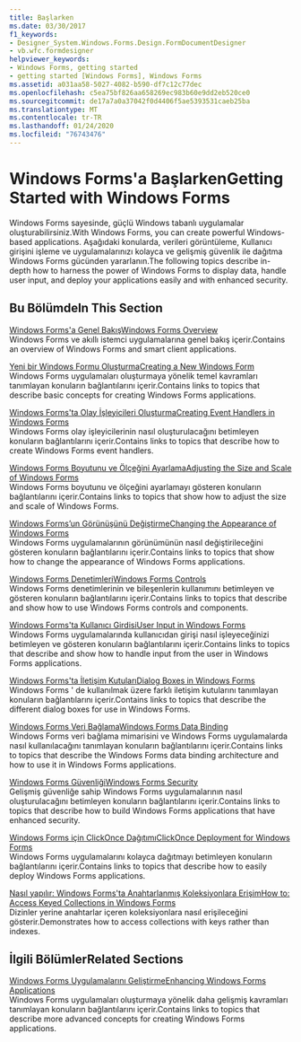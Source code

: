 ```yaml
---
title: Başlarken
ms.date: 03/30/2017
f1_keywords:
- Designer_System.Windows.Forms.Design.FormDocumentDesigner
- vb.wfc.formdesigner
helpviewer_keywords:
- Windows Forms, getting started
- getting started [Windows Forms], Windows Forms
ms.assetid: a031aa58-5027-4082-b590-df7c12c77dec
ms.openlocfilehash: c5ea75bf826aa658269ec983b60e9dd2eb520ce0
ms.sourcegitcommit: de17a7a0a37042f0d4406f5ae5393531caeb25ba
ms.translationtype: MT
ms.contentlocale: tr-TR
ms.lasthandoff: 01/24/2020
ms.locfileid: "76743476"
---
```

# <a name="getting-started-with-windows-forms"></a><span data-ttu-id="77a75-102">Windows Forms'a Başlarken</span><span class="sxs-lookup"><span data-stu-id="77a75-102">Getting Started with Windows Forms</span></span>
<span data-ttu-id="77a75-103">Windows Forms sayesinde, güçlü Windows tabanlı uygulamalar oluşturabilirsiniz.</span><span class="sxs-lookup"><span data-stu-id="77a75-103">With Windows Forms, you can create powerful Windows-based applications.</span></span> <span data-ttu-id="77a75-104">Aşağıdaki konularda, verileri görüntüleme, Kullanıcı girişini işleme ve uygulamalarınızı kolayca ve gelişmiş güvenlik ile dağıtma Windows Forms gücünden yararlanın.</span><span class="sxs-lookup"><span data-stu-id="77a75-104">The following topics describe in-depth how to harness the power of Windows Forms to display data, handle user input, and deploy your applications easily and with enhanced security.</span></span>  
  
## <a name="in-this-section"></a><span data-ttu-id="77a75-105">Bu Bölümde</span><span class="sxs-lookup"><span data-stu-id="77a75-105">In This Section</span></span>  
 [<span data-ttu-id="77a75-106">Windows Forms'a Genel Bakış</span><span class="sxs-lookup"><span data-stu-id="77a75-106">Windows Forms Overview</span></span>](windows-forms-overview.md)  
 <span data-ttu-id="77a75-107">Windows Forms ve akıllı istemci uygulamalarına genel bakış içerir.</span><span class="sxs-lookup"><span data-stu-id="77a75-107">Contains an overview of Windows Forms and smart client applications.</span></span>  
  
 [<span data-ttu-id="77a75-108">Yeni bir Windows Formu Oluşturma</span><span class="sxs-lookup"><span data-stu-id="77a75-108">Creating a New Windows Form</span></span>](creating-a-new-windows-form.md)  
 <span data-ttu-id="77a75-109">Windows Forms uygulamaları oluşturmaya yönelik temel kavramları tanımlayan konuların bağlantılarını içerir.</span><span class="sxs-lookup"><span data-stu-id="77a75-109">Contains links to topics that describe basic concepts for creating Windows Forms applications.</span></span>  
  
 [<span data-ttu-id="77a75-110">Windows Forms'ta Olay İşleyicileri Oluşturma</span><span class="sxs-lookup"><span data-stu-id="77a75-110">Creating Event Handlers in Windows Forms</span></span>](creating-event-handlers-in-windows-forms.md)  
 <span data-ttu-id="77a75-111">Windows Forms olay işleyicilerinin nasıl oluşturulacağını betimleyen konuların bağlantılarını içerir.</span><span class="sxs-lookup"><span data-stu-id="77a75-111">Contains links to topics that describe how to create Windows Forms event handlers.</span></span>  
  
 [<span data-ttu-id="77a75-112">Windows Forms Boyutunu ve Ölçeğini Ayarlama</span><span class="sxs-lookup"><span data-stu-id="77a75-112">Adjusting the Size and Scale of Windows Forms</span></span>](adjusting-the-size-and-scale-of-windows-forms.md)  
 <span data-ttu-id="77a75-113">Windows Forms boyutunu ve ölçeğini ayarlamayı gösteren konuların bağlantılarını içerir.</span><span class="sxs-lookup"><span data-stu-id="77a75-113">Contains links to topics that show how to adjust the size and scale of Windows Forms.</span></span>  
  
 [<span data-ttu-id="77a75-114">Windows Forms’un Görünüşünü Değiştirme</span><span class="sxs-lookup"><span data-stu-id="77a75-114">Changing the Appearance of Windows Forms</span></span>](changing-the-appearance-of-windows-forms.md)  
 <span data-ttu-id="77a75-115">Windows Forms uygulamalarının görünümünün nasıl değiştirileceğini gösteren konuların bağlantılarını içerir.</span><span class="sxs-lookup"><span data-stu-id="77a75-115">Contains links to topics that show how to change the appearance of Windows Forms applications.</span></span>  
  
 [<span data-ttu-id="77a75-116">Windows Forms Denetimleri</span><span class="sxs-lookup"><span data-stu-id="77a75-116">Windows Forms Controls</span></span>](./controls/index.md)  
 <span data-ttu-id="77a75-117">Windows Forms denetimlerinin ve bileşenlerin kullanımını betimleyen ve gösteren konuların bağlantılarını içerir.</span><span class="sxs-lookup"><span data-stu-id="77a75-117">Contains links to topics that describe and show how to use Windows Forms controls and components.</span></span>  
  
 [<span data-ttu-id="77a75-118">Windows Forms'ta Kullanıcı Girdisi</span><span class="sxs-lookup"><span data-stu-id="77a75-118">User Input in Windows Forms</span></span>](user-input-in-windows-forms.md)  
 <span data-ttu-id="77a75-119">Windows Forms uygulamalarında kullanıcıdan girişi nasıl işleyeceğinizi betimleyen ve gösteren konuların bağlantılarını içerir.</span><span class="sxs-lookup"><span data-stu-id="77a75-119">Contains links to topics that describe and show how to handle input from the user in Windows Forms applications.</span></span>  
  
 [<span data-ttu-id="77a75-120">Windows Forms'ta İletişim Kutuları</span><span class="sxs-lookup"><span data-stu-id="77a75-120">Dialog Boxes in Windows Forms</span></span>](dialog-boxes-in-windows-forms.md)  
 <span data-ttu-id="77a75-121">Windows Forms ' de kullanılmak üzere farklı iletişim kutularını tanımlayan konuların bağlantılarını içerir.</span><span class="sxs-lookup"><span data-stu-id="77a75-121">Contains links to topics that describe the different dialog boxes for use in Windows Forms.</span></span>  
  
 [<span data-ttu-id="77a75-122">Windows Forms Veri Bağlama</span><span class="sxs-lookup"><span data-stu-id="77a75-122">Windows Forms Data Binding</span></span>](windows-forms-data-binding.md)  
 <span data-ttu-id="77a75-123">Windows Forms veri bağlama mimarisini ve Windows Forms uygulamalarda nasıl kullanılacağını tanımlayan konuların bağlantılarını içerir.</span><span class="sxs-lookup"><span data-stu-id="77a75-123">Contains links to topics that describe the Windows Forms data binding architecture and how to use it in Windows Forms applications.</span></span>  
  
 [<span data-ttu-id="77a75-124">Windows Forms Güvenliği</span><span class="sxs-lookup"><span data-stu-id="77a75-124">Windows Forms Security</span></span>](windows-forms-security.md)  
 <span data-ttu-id="77a75-125">Gelişmiş güvenliğe sahip Windows Forms uygulamalarının nasıl oluşturulacağını betimleyen konuların bağlantılarını içerir.</span><span class="sxs-lookup"><span data-stu-id="77a75-125">Contains links to topics that describe how to build Windows Forms applications that have enhanced security.</span></span>  
  
 [<span data-ttu-id="77a75-126">Windows Forms için ClickOnce Dağıtımı</span><span class="sxs-lookup"><span data-stu-id="77a75-126">ClickOnce Deployment for Windows Forms</span></span>](clickonce-deployment-for-windows-forms.md)  
 <span data-ttu-id="77a75-127">Windows Forms uygulamalarını kolayca dağıtmayı betimleyen konuların bağlantılarını içerir.</span><span class="sxs-lookup"><span data-stu-id="77a75-127">Contains links to topics that describe how to easily deploy Windows Forms applications.</span></span>  
  
 [<span data-ttu-id="77a75-128">Nasıl yapılır: Windows Forms'ta Anahtarlanmış Koleksiyonlara Erişim</span><span class="sxs-lookup"><span data-stu-id="77a75-128">How to: Access Keyed Collections in Windows Forms</span></span>](how-to-access-keyed-collections-in-windows-forms.md)  
 <span data-ttu-id="77a75-129">Dizinler yerine anahtarlar içeren koleksiyonlara nasıl erişileceğini gösterir.</span><span class="sxs-lookup"><span data-stu-id="77a75-129">Demonstrates how to access collections with keys rather than indexes.</span></span>  
  
## <a name="related-sections"></a><span data-ttu-id="77a75-130">İlgili Bölümler</span><span class="sxs-lookup"><span data-stu-id="77a75-130">Related Sections</span></span>  
 [<span data-ttu-id="77a75-131">Windows Forms Uygulamalarını Geliştirme</span><span class="sxs-lookup"><span data-stu-id="77a75-131">Enhancing Windows Forms Applications</span></span>](./advanced/index.md)  
 <span data-ttu-id="77a75-132">Windows Forms uygulamaları oluşturmaya yönelik daha gelişmiş kavramları tanımlayan konuların bağlantılarını içerir.</span><span class="sxs-lookup"><span data-stu-id="77a75-132">Contains links to topics that describe more advanced concepts for creating Windows Forms applications.</span></span>
